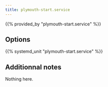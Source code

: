 ```yaml
---
title: plymouth-start.service
---
```


{{% provided_by "plymouth-start.service" %}}

## Options

{{% systemd_unit "plymouth-start.service" %}}

## Additionnal notes

Nothing here.